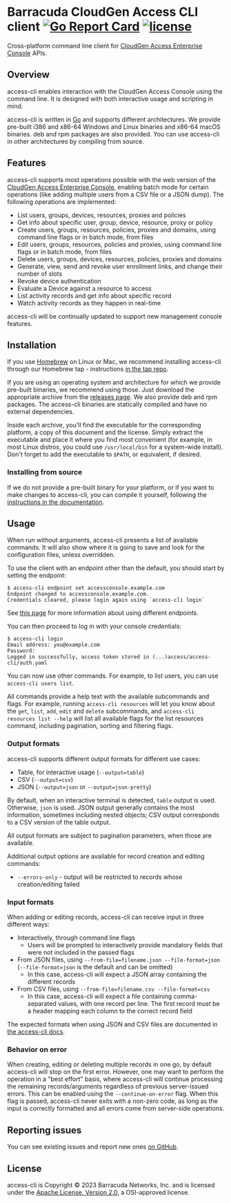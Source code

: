Barracuda CloudGen Access CLI client [![Go Report Card](https://goreportcard.com/badge/github.com/barracuda-cloudgen-access/access-cli)](https://goreportcard.com/report/github.com/barracuda-cloudgen-access/access-cli) [![license](https://img.shields.io/github/license/barracuda-cloudgen-access/access-cli.svg)](https://github.com/barracuda-cloudgen-access/access-cli/blob/main/LICENSE)
===============

Cross-platform command line client for [CloudGen Access Enterprise Console](https://campus.barracuda.com/product/cloudgenaccess/doc/93201513/cloudgen-access-enterprise-console/) APIs.

## Overview

access-cli enables interaction with the CloudGen Access Console using the command line.
It is designed with both interactive usage and scripting in mind.

access-cli is written in [Go](https://golang.org) and supports different architectures.
We provide pre-built i386 and x86-64 Windows and Linux binaries and x86-64 macOS binaries.
deb and rpm packages are also provided.
You can use access-cli in other architectures by compiling from source.

## Features

access-cli supports most operations possible with the web version of the [CloudGen Access Enterprise Console](https://campus.barracuda.com/product/cloudgenaccess/doc/93201513/cloudgen-access-enterprise-console/), enabling batch mode for certain operations (like adding multiple users from a CSV file or a JSON dump).
The following operations are implemented:

 - List users, groups, devices, resources, proxies and policies
 - Get info about specific user, group, device, resource, proxy or policy
 - Create users, groups, resources, policies, proxies and domains, using command line flags or in batch mode, from files
 - Edit users, groups, resources, policies and proxies, using command line flags or in batch mode, from files
 - Delete users, groups, devices, resources, policies, proxies and domains
 - Generate, view, send and revoke user enrollment links, and change their number of slots
 - Revoke device authentication
 - Evaluate a Device against a resource to access
 - List activity records and get info about specific record
 - Watch activity records as they happen in real-time

access-cli will be continually updated to support new management console features.

## Installation

If you use [Homebrew](https://brew.sh/) on Linux or Mac, we recommend installing access-cli through our Homebrew tap - instructions [in the tap repo](https://github.com/barracuda-cloudgen-access/homebrew-tap).

If you are using an operating system and architecture for which we provide pre-built binaries, we recommend using those.
Just download the appropriate archive from the [releases page](https://github.com/barracuda-cloudgen-access/access-cli/releases).
We also provide deb and rpm packages.
The access-cli binaries are statically compiled and have no external dependencies.

Inside each archive, you'll find the executable for the corresponding platform, a copy of this document and the license. Simply extract the executable and place it where you find most convenient (for example, in most Linux distros, you could use `/usr/local/bin` for a system-wide install).
Don't forget to add the executable to `$PATH`, or equivalent, if desired.

### Installing from source

If we do not provide a pre-built binary for your platform, or if you want to make changes to access-cli, you can compile it yourself, following the [instructions in the documentation](https://campus.barracuda.com/product/cloudgenaccess/doc/93201563/compile-from-source/).

## Usage

When run without arguments, access-cli presents a list of available commands.
It will also show where it is going to save and look for the configuration files, unless overridden.

To use the client with an endpoint other than the default, you should start by setting the endpoint:

```
$ access-cli endpoint set accessconsole.example.com
Endpoint changed to accessconsole.example.com.
Credentials cleared, please login again using `access-cli login`
```

See [this page](https://campus.barracuda.com/product/cloudgenaccess/doc/93201567/set-cloudgen-access-console-endpoint/) for more information about using different endpoints.

You can then proceed to log in with your console credentials:

```
$ access-cli login
Email address: you@example.com
Password:
Logged in successfully, access token stored in (...)access/access-cli/auth.yaml
```

You can now use other commands. For example, to list users, you can use `access-cli users list`.

All commands provide a help text with the available subcommands and flags.
For example, running `access-cli resources` will let you know about the `get`, `list`, `add`, `edit` and `delete` subcommands, and `access-cli resources list --help` will list all available flags for the list resources command, including pagination, sorting and filtering flags.

### Output formats

access-cli supports different output formats for different use cases:

 - Table, for interactive usage (`--output=table`)
 - CSV (`--output=csv`)
 - JSON (`--output=json` or `--output=json-pretty`)

By default, when an interactive terminal is detected, `table` output is used.
Otherwise, `json` is used.
JSON output generally contains the most information, sometimes including nested objects; CSV output corresponds to a CSV version of the table output.

All output formats are subject to pagination parameters, when those are available.

Additional output options are available for record creation and editing commands:
 - `--errors-only` - output will be restricted to records whose creation/editing failed

### Input formats

When adding or editing records, access-cli can receive input in three different ways:

 - Interactively, through command line flags
   - Users will be prompted to interactively provide mandatory fields that were not included in the passed flags
 - From JSON files, using `--from-file=filename.json --file-format=json` (`--file-format=json` is the default and can be omitted)
   - In this case, access-cli will expect a JSON array containing the different records
 - From CSV files, using `--from-file=filename.csv --file-format=csv`
   - In this case, access-cli will expect a file containing comma-separated values, with one record per line. The first record must be a header mapping each column to the correct record field

The expected formats when using JSON and CSV files are documented in [the access-cli docs](https://campus.barracuda.com/product/cloudgenaccess/doc/93201574/batch-mode-operations/).

### Behavior on error

When creating, editing or deleting multiple records in one go, by default access-cli will stop on the first error.
However, one may want to perform the operation in a "best effort" basis, where access-cli will continue processing the remaining records/arguments regardless of previous server-issued errors.
This can be enabled using the `--continue-on-error` flag.
When this flag is passed, access-cli never exits with a non-zero code, as long as the input is correctly formatted and all errors come from server-side operations.

## Reporting issues

You can see existing issues and report new ones [on GitHub](https://github.com/barracuda-cloudgen-access/access-cli/issues).

## License

access-cli is Copyright © 2023 Barracuda Networks, Inc. and is licensed under the [Apache License, Version 2.0](http://www.apache.org/licenses/LICENSE-2.0), a OSI-approved license.